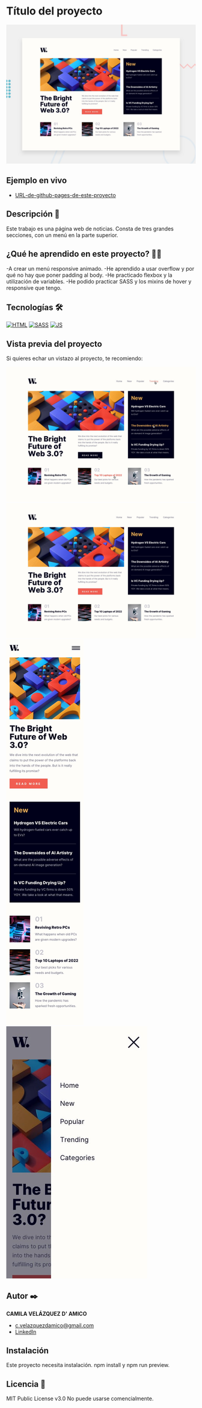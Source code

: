 # Título del proyecto

![Imagen del proyecto](https://raw.githubusercontent.com/caamomilaa/news-homepage/main/design/desktop-preview.jpg)

## Ejemplo en vivo

- [URL-de-github-pages-de-este-proyecto](URL-de-github-pages-de-este-proyecto)

## Descripción 📑

Este trabajo es una página web de noticias. Consta de tres grandes secciones, con un menú en la parte superior.

## ¿Qué he aprendido en este proyecto? 🙇🏻

-A crear un menú responsive animado.
-He aprendido a usar overflow y por qué no hay que poner padding al body. 
-He practicado flexbox y la utilización de variables.
-He podido practicar SASS y los mixins de hover y responsive que tengo.

## Tecnologías 🛠

<!-- Iconos sacados de: https://github.com/hendrasob/badges/blob/master/README.md y https://github.com/alexandresanlim/Badges4-README.md-Profile -->

[![HTML](https://img.shields.io/badge/HTML5-E34F26?style=for-the-badge&logo=html5&logoColor=white)](https://es.wikipedia.org/wiki/HTML5)
[![SASS](https://img.shields.io/badge/Sass-CC6699?style=for-the-badge&logo=sass&logoColor=white)](https://es.wikipedia.org/wiki/sass)
[![JS](https://img.shields.io/badge/JavaScript-F7DF1E?style=for-the-badge&logo=javascript&logoColor=black)](https://es.wikipedia.org/wiki/JavaScript)

## Vista previa del proyecto

Si quieres echar un vistazo al proyecto, te recomiendo:

![Captura del proyecto](https://raw.githubusercontent.com/caamomilaa/news-homepage/main/design/active-states.jpg)
![Captura del proyecto](https://raw.githubusercontent.com/caamomilaa/news-homepage/main/design/desktop-design.jpg)
![Captura del proyecto](https://raw.githubusercontent.com/caamomilaa/news-homepage/main/design/mobile-design.jpg)
![Captura del proyecto](https://raw.githubusercontent.com/caamomilaa/news-homepage/main/design/mobile-menu.jpg)

## Autor ✒️

**CAMILA VELÁZQUEZ D' AMICO**

- [c.velazquezdamico@gmail.com](c.velazquezdamico@gmail.com)
- [LinkedIn](https://www.linkedin.com/in/c-velazquezdamico)

## Instalación

Este proyecto necesita instalación. npm install y npm run preview.

## Licencia 📄

MIT Public License v3.0
No puede usarse comencialmente.
